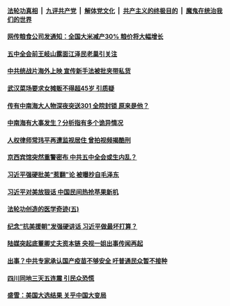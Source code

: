 

####  [法轮功真相](../../../../basic/blob/master/README.md?t=10250431) &nbsp;|&nbsp; [九评共产党](../../../../9ping.md/blob/master/README.md?t=10250431) &nbsp;|&nbsp; [解体党文化](../../../../jtdwh.md/blob/master/README.md?t=10250431)  &nbsp;|&nbsp; [共产主义的终极目的](../../../../gczydzjmd.md/blob/master/README.md?t=10250431) &nbsp;|&nbsp; [魔鬼在统治我们的世界](../../../../mgztzwmdsj.md/blob/master/README.md?t=10250431) 

#### [网传粮食公司发通知：全国大米减产30%  粮价将大幅增长](../pages/soh5/435535.md?t=10250431) 
#### [五中全会前王岐山露面江泽民老巢引关注](../pages/soh5/435544.md?t=10250431) 
#### [中共统战片海外上映  宣传新手法被批夹带私货](../pages/soh5/435493.md?t=10250431) 
#### [武汉菜场要求女摊贩不得超45岁 引质疑](../pages/soh5/435454.md?t=10250431) 
#### [传有中南海大人物深夜突送301 全院封锁 原来是他？](../pages/soh5/435463.md?t=10250431) 
#### [中南海有大事发生？分析指有多个诡异情况](../pages/soh5/435442.md?t=10250431) 
#### [人权律师常玮平再遭监视居住 曾拍视频揭酷刑](../pages/soh5/435421.md?t=10250431) 
#### [京西宾馆突然重警密布  中共五中全会或生内乱？](../pages/soh5/435415.md?t=10250431) 
#### [习近平强硬批美“惹翻”论 被曝抄自毛泽东](../pages/soh5/435358.md?t=10250431) 
#### [习近平对美放狠话 中国民间热抢苹果新机](../pages/soh5/435340.md?t=10250431) 
#### [法轮功创造的医学奇迹(五)](../pages/soh5/435214.md?t=10250431) 
#### [纪念“抗美援朝”发强硬讲话 习近平做最坏打算？](../pages/soh5/435202.md?t=10250431) 
#### [陆媒突起底董卿丈夫资本链 央视一姐出事传闻再起](../pages/soh5/435169.md?t=10250431) 
#### [出事？中共专家承认国产疫苗不够安全 吁普通民众暂不接种](../pages/soh5/435145.md?t=10250431) 
#### [四川同地三天五连震 引民众恐慌](../pages/soh5/435148.md?t=10250431) 
#### [盛雪：美国大选结果 关乎中国大变局](../pages/soh5/435058.md?t=10250431) 
